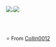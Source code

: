 
<a href="https://github.com/Collin0012/github-readme-stats">
  <img align="center" src="https://github-readme-stats.vercel.app/api?username=Collin0012&hide=stars,issues&count_private=true&show_icons=true"/>
</a>
<a href="https://github.com/Collin0012/github-readme-stats">
  <img align="center" src="https://github-readme-stats.vercel.app/api/top-langs/?username=Collin0012&layout=compact" />
</a>

<br> <br>

⭐️ From [Collin0012](https://github.com/Collin0012)
